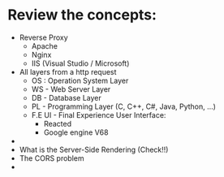 # Review the concepts:
- Reverse Proxy
  - Apache
  - Nginx
  - IIS (Visual Studio / Microsoft)
- All layers from a http request
  - OS : Operation System Layer
  - WS - Web Server Layer
  - DB - Database Layer
  - PL - Programming Layer (C, C++, C#, Java, Python, ...)
  - F.E UI - Final Experience User Interface:
    - Reacted
    - Google engine V68
- 
- What is the Server-Side Rendering (Check!!)
- The CORS problem
- 
